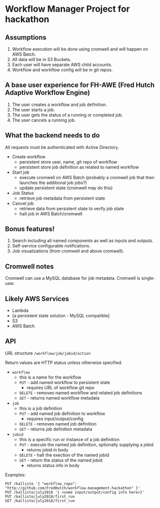 # Workflow Manager Project for hackathon

## Assumptions

1. Workflow execution will be done using cromwell and will happen on AWS Batch.
1. All data will be in S3 Buckets.
1. Each user will have separate AWS child accounts.
1. Workflow and workflow config will be in git repos.

## A base user experience for FH-AWE (Fred Hutch Adaptive Workflow Engine)

1. The user creates a workflow and job definition.
1. The user starts a job.
1. The user gets the status of a running or completed job.
1. The user cancels a running job.

## What the backend needs to do

All requests must be authenticated with Active Directory.

* Create workflow
    * persistent store user, name, git repo of workflow
    * persistent store job definition as related to named workflow
* Start job
    * execute cromwell on AWS Batch (probably a cromwell job that then launches the additional job jobs?)
    * update persistent state (cromwell may do this)
* Job Status
    * retrieve job metadata from persistent state
* Cancel job
    * retrieve data from persistent state to verify job state
    * halt job in AWS Batch/cromwell

 ## Bonus features!
 1. Search including all named components as well as inputs and outputs.
 1. Self-service configurable notifications.
 1. Job visualizations (from cromwell and above cromwell).

## Cromwell notes
Cromwell can use a MySQL database for job metadata.
Cromwell is single-user.

## Likely AWS Services

* Lambda
* [a persistent state solution - MySQL compatible]
* S3
* AWS Batch

## API
URL structure `/workflow/job/jobid/action`

Return values are HTTP status unless otherwise specified.

* `workflow`
    * this is a name for the workflow
    * `PUT` - add named workflow to persistent state
        * requires URL of workflow git repo
    * `DELETE` - removes named workflow and related job definitions
    * `GET` - returns named workflow metadata
* `job`
    * this is a job definition
    * `PUT` - add named job definition to workflow
        * requires input/output/config
    * `DELETE` - removes named job definition
    * `GET` - returns job definition metadata
* `jobid`
    * this is a specific run or instance of a job definition
    * `PUT` - execute the named job definition, optionally supplying a jobid
        * returns jobid in body
    * `DELETE` - halt the exection of the named jobid
    * `GET` - return the status of the named jobid
        * returns status info in body

Examples:
```
PUT /kallisto '{ "workflow_repo": "http://github.com/FredHutch/workflow-management-hackathon" }'
PUT /kallisto/july2018 '{ <some input/output/config info here>}'
PUT /kallisto/july2018/first_run
GET /kallisto/july2018/first_run
```